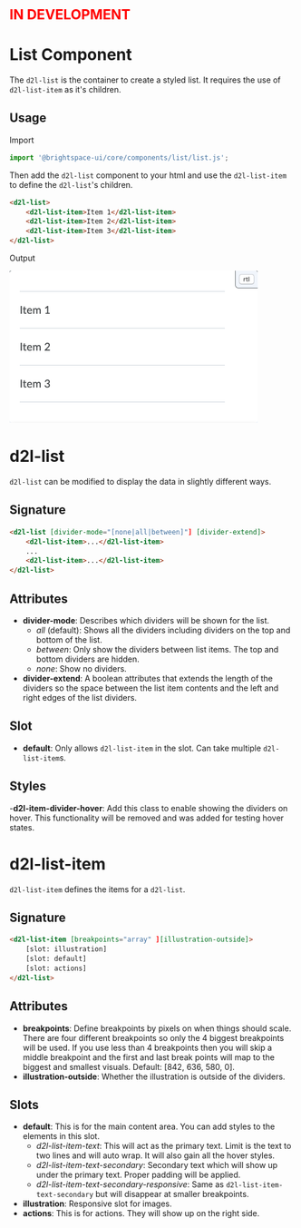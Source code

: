 <span style="color:red; font-size:24px; text-transform: uppercase;">**In Development**</span>

# List Component

The `d2l-list` is the container to create a styled list. It requires the use of `d2l-list-item` as it's children.

## Usage

Import
```js
import '@brightspace-ui/core/components/list/list.js';
```
Then add the `d2l-list` component to your html and use the `d2l-list-item` to define the `d2l-list`'s children.
```html
<d2l-list>
	<d2l-list-item>Item 1</d2l-list-item>
	<d2l-list-item>Item 2</d2l-list-item>
	<d2l-list-item>Item 3</d2l-list-item>
</d2l-list>
```

Output

![Basic List](./screenshots/d2l-list-basic.png?raw=true)

# d2l-list
`d2l-list` can be modified to display the data in slightly different ways.
## Signature
```html
<d2l-list [divider-mode="[none|all|between]"] [divider-extend]>
	<d2l-list-item>...</d2l-list-item>
	...
	<d2l-list-item>...</d2l-list-item>
</d2l-list>
```
## Attributes
- **divider-mode**: Describes which dividers will be shown for the list.
  - *all* (default): Shows all the dividers including dividers on the top and bottom of the list.
  - *between*: Only show the dividers between list items. The top and bottom dividers are hidden.
  - *none*: Show no dividers.
- **divider-extend**: A boolean attributes that extends the length of the dividers so the space between the list item contents and the left and right edges of the list dividers.

## Slot
- **default**: Only allows `d2l-list-item` in the slot. Can take multiple `d2l-list-item`s.

## Styles
-**d2l-item-divider-hover**: Add this class to enable showing the dividers on hover. This functionality will be removed and was added for testing hover states.

# d2l-list-item
`d2l-list-item` defines the items for a `d2l-list`.
## Signature
```html
<d2l-list-item [breakpoints="array" ][illustration-outside]>
	[slot: illustration]
	[slot: default]
	[slot: actions]
</d2l-list>
```

## Attributes
 - **breakpoints**: Define breakpoints by pixels on when things should scale. There are four different breakpoints so only the 4 biggest breakpoints will be used. If you use less than 4 breakpoints then you will skip a middle breakpoint and the first and last break points will map to the biggest and smallest visuals. Default: [842, 636, 580, 0].
 - **illustration-outside**: Whether the illustration is outside of the dividers.

## Slots
 - **default**: This is for the main content area. You can add styles to the elements in this slot.
   - *d2l-list-item-text*: This will act as the primary text. Limit is the text to two lines and will auto wrap. It will also gain all the hover styles.
   - *d2l-list-item-text-secondary*: Secondary text which will show up under the primary text. Proper padding will be applied.
   - *d2l-list-item-text-secondary-responsive*: Same as `d2l-list-item-text-secondary` but will disappear at smaller breakpoints.
 - **illustration**: Responsive slot for images.
  - **actions**: This is for actions. They will show up on the right side.

